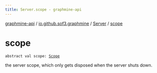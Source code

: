 ```yaml
---
title: Server.scope - graphmine-api
---
```


[graphmine-api](../../index.html) / [io.github.sof3.graphmine](../index.html) / [Server](index.html) / [scope](./scope.html)

# scope

`abstract val scope: `[`Scope`](../../io.github.sof3.graphmine.scope/-scope/index.html)

the server scope, which only gets disposed when the server shuts down.

